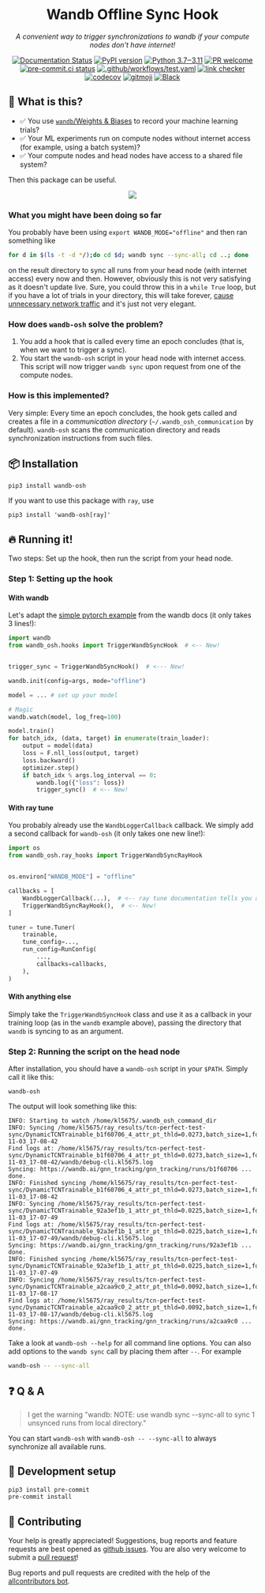 <div align="center">
<h1>Wandb Offline Sync Hook</h1>
<em>A convenient way to trigger synchronizations to wandb if your compute nodes don't have internet!</em>
<p></p>

[![Documentation Status](https://readthedocs.org/projects/wandb-offline-sync-hook/badge/?version=latest)](https://wandb-offline-sync-hook.readthedocs.io/en/latest/?badge=latest)
[![PyPI version](https://badge.fury.io/py/wandb-osh.svg)](https://pypi.org/project/wandb-osh)
[![Python 3.7‒3.11](https://img.shields.io/badge/python-3.7%E2%80%923.11-blue)](https://www.python.org)
[![PR welcome](https://img.shields.io/badge/PR-Welcome-%23FF8300.svg)](https://git-scm.com/book/en/v2/GitHub-Contributing-to-a-Project)
[![pre-commit.ci status](https://results.pre-commit.ci/badge/github/klieret/wandb-offline-sync-hook/main.svg)](https://results.pre-commit.ci/latest/github/klieret/wandb-offline-sync-hook/main)
[![.github/workflows/test.yaml](https://github.com/klieret/wandb-offline-sync-hook/actions/workflows/test.yaml/badge.svg)](https://github.com/klieret/wandb-offline-sync-hook/actions/workflows/test.yaml)
[![link checker](https://github.com/klieret/wandb-offline-sync-hook/actions/workflows/check-links.yaml/badge.svg)](https://github.com/klieret/wandb-offline-sync-hook/actions)
[![codecov](https://codecov.io/github/klieret/wandb-offline-sync-hook/branch/main/graph/badge.svg?token=6MQZ4LODE5)](https://codecov.io/github/klieret/wandb-offline-sync-hook)
[![gitmoji](https://img.shields.io/badge/gitmoji-%20😜%20😍-FFDD67.svg)](https://gitmoji.dev)
[![Black](https://img.shields.io/badge/code%20style-black-000000.svg)](https://github.com/python/black)

</div>

## 🤔 What is this?

- ✅ You use [`wandb`/Weights & Biases](https://wandb.ai/) to record your machine learning trials?
- ✅ Your ML experiments run on compute nodes without internet access (for example, using a batch system)?
- ✅ Your compute nodes and head nodes have access to a shared file system?

Then this package can be useful.

<div align="center">

![](https://user-images.githubusercontent.com/13602468/200086359-507b8653-e999-4cb3-ac93-ba1d175d2016.png)

</div>

### What you might have been doing so far

You probably have been using `export WANDB_MODE="offline"` and then ran something like

```bash
for d in $(ls -t -d */);do cd $d; wandb sync --sync-all; cd ..; done
```

on the result directory to sync all runs from your head node (with internet access) every now and then.
However, obviously this is not very satisfying as it doesn't update live.
Sure, you could throw this in a `while True` loop, but if you have a lot of trials in your directory, this will take forever, [cause unnecessary network traffic](https://github.com/wandb/wandb/issues/2887) and it's just not very elegant.

### How does `wandb-osh` solve the problem?

1. You add a hook that is called every time an epoch concludes (that is, when we want to trigger a sync).
2. You start the `wandb-osh` script in your head node with internet access. This script will now trigger `wandb sync` upon request from one of the compute nodes.

### How is this implemented?

Very simple: Every time an epoch concludes, the hook gets called and creates a file in a _communication directory_ (`~/.wandb_osh_communication` by default). `wandb-osh` scans the communication directory and reads synchronization instructions from such files.

## 📦 Installation

```
pip3 install wandb-osh
```

If you want to use this package with `ray`, use

```
pip3 install 'wandb-osh[ray]'
```

## 🔥 Running it!

Two steps: Set up the hook, then run the script from your head node.

### Step 1: Setting up the hook

#### With wandb

Let's adapt the [simple pytorch example](https://docs.wandb.ai/guides/integrations/pytorch) from the wandb docs (it only takes 3 lines!):

```python
import wandb
from wandb_osh.hooks import TriggerWandbSyncHook  # <-- New!


trigger_sync = TriggerWandbSyncHook()  # <--- New!

wandb.init(config=args, mode="offline")

model = ... # set up your model

# Magic
wandb.watch(model, log_freq=100)

model.train()
for batch_idx, (data, target) in enumerate(train_loader):
    output = model(data)
    loss = F.nll_loss(output, target)
    loss.backward()
    optimizer.step()
    if batch_idx % args.log_interval == 0:
        wandb.log({"loss": loss})
        trigger_sync()  # <-- New!
```

#### With ray tune

You probably already use the `WandbLoggerCallback` callback. We simply add a second callback for `wandb-osh` (it only takes one new line!):

```python
import os
from wandb_osh.ray_hooks import TriggerWandbSyncRayHook


os.environ["WANDB_MODE"] = "offline"

callbacks = [
    WandbLoggerCallback(...),  # <-- ray tune documentation tells you about this
    TriggerWandbSyncRayHook(),  # <-- New!
]

tuner = tune.Tuner(
    trainable,
    tune_config=...,
    run_config=RunConfig(
        ...,
        callbacks=callbacks,
    ),
)
```

#### With anything else

Simply take the `TriggerWandbSyncHook` class and use it as a callback in your training
loop (as in the `wandb` example above), passing the directory that `wandb` is syncing
to as an argument.

### Step 2: Running the script on the head node

After installation, you should have a `wandb-osh` script in your `$PATH`. Simply call it like this:

```
wandb-osh
```

The output will look something like this:

```
INFO: Starting to watch /home/kl5675/.wandb_osh_command_dir
INFO: Syncing /home/kl5675/ray_results/tcn-perfect-test-sync/DynamicTCNTrainable_b1f60706_4_attr_pt_thld=0.0273,batch_size=1,focal_alpha=0.2500,focal_gamma=2.0000,gnn_tracking_experiments_has_2022-11-03_17-08-42
Find logs at: /home/kl5675/ray_results/tcn-perfect-test-sync/DynamicTCNTrainable_b1f60706_4_attr_pt_thld=0.0273,batch_size=1,focal_alpha=0.2500,focal_gamma=2.0000,gnn_tracking_experiments_has_2022-11-03_17-08-42/wandb/debug-cli.kl5675.log
Syncing: https://wandb.ai/gnn_tracking/gnn_tracking/runs/b1f60706 ... done.
INFO: Finished syncing /home/kl5675/ray_results/tcn-perfect-test-sync/DynamicTCNTrainable_b1f60706_4_attr_pt_thld=0.0273,batch_size=1,focal_alpha=0.2500,focal_gamma=2.0000,gnn_tracking_experiments_has_2022-11-03_17-08-42
INFO: Syncing /home/kl5675/ray_results/tcn-perfect-test-sync/DynamicTCNTrainable_92a3ef1b_1_attr_pt_thld=0.0225,batch_size=1,focal_alpha=0.2500,focal_gamma=2.0000,gnn_tracking_experiments_has_2022-11-03_17-07-49
Find logs at: /home/kl5675/ray_results/tcn-perfect-test-sync/DynamicTCNTrainable_92a3ef1b_1_attr_pt_thld=0.0225,batch_size=1,focal_alpha=0.2500,focal_gamma=2.0000,gnn_tracking_experiments_has_2022-11-03_17-07-49/wandb/debug-cli.kl5675.log
Syncing: https://wandb.ai/gnn_tracking/gnn_tracking/runs/92a3ef1b ... done.
INFO: Finished syncing /home/kl5675/ray_results/tcn-perfect-test-sync/DynamicTCNTrainable_92a3ef1b_1_attr_pt_thld=0.0225,batch_size=1,focal_alpha=0.2500,focal_gamma=2.0000,gnn_tracking_experiments_has_2022-11-03_17-07-49
INFO: Syncing /home/kl5675/ray_results/tcn-perfect-test-sync/DynamicTCNTrainable_a2caa9c0_2_attr_pt_thld=0.0092,batch_size=1,focal_alpha=0.2500,focal_gamma=2.0000,gnn_tracking_experiments_has_2022-11-03_17-08-17
Find logs at: /home/kl5675/ray_results/tcn-perfect-test-sync/DynamicTCNTrainable_a2caa9c0_2_attr_pt_thld=0.0092,batch_size=1,focal_alpha=0.2500,focal_gamma=2.0000,gnn_tracking_experiments_has_2022-11-03_17-08-17/wandb/debug-cli.kl5675.log
Syncing: https://wandb.ai/gnn_tracking/gnn_tracking/runs/a2caa9c0 ... done.
```

Take a look at `wandb-osh --help` for all command line options.
You can also add options to the `wandb sync` call by placing them after `--`. For example

```bash
wandb-osh -- --sync-all
```

## ❓ Q & A

> I get the warning "wandb: NOTE: use wandb sync --sync-all to sync 1 unsynced runs from local directory."

You can start `wandb-osh` with `wandb-osh -- --sync-all` to always synchronize
all available runs.

## 🧰 Development setup

```bash
pip3 install pre-commit
pre-commit install
```

## 💖 Contributing

Your help is greatly appreciated! Suggestions, bug reports and feature requests are best opened as [github issues][github-issues]. You are also very welcome to submit a [pull request][pulls]!

Bug reports and pull requests are credited with the help of the [allcontributors bot](https://allcontributors.org/).

<!-- ## ✨ Contributors -->
<!--  -->
<!-- Thanks goes to these wonderful people ([emoji key](https://allcontributors.org/docs/en/emoji-key)): -->
<!--  -->
<!-- ALL-CONTRIBUTORS-LIST:START - Do not remove or modify this section -->
<!-- prettier-ignore-start -->
<!-- markdownlint-disable -->
<!-- markdownlint-restore -->
<!-- prettier-ignore-end -->

<!-- ALL-CONTRIBUTORS-LIST:END -->
<!--  -->
<!-- This project follows the [all-contributors](https://github.com/all-contributors/all-contributors) specification. Contributions of any kind welcome! -->

[github-issues]: https://github.com/klieret/wandb-offline-sync-hook/issues
[pulls]: https://github.com/klieret/wandb-offline-sync-hook/pulls
